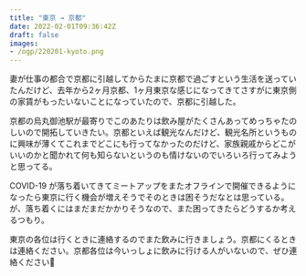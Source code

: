 ```yaml
---
title: "東京 → 京都"
date: 2022-02-01T09:36:42Z
draft: false
images:
- /ogp/220201-kyoto.png
---
```


妻が仕事の都合で京都に引越してからたまに京都で過ごすという生活を送っていたんだけど、去年から2ヶ月京都、1ヶ月東京な感じになってきてさすがに東京側の家賃がもったいないことになっていたので、京都に引越した。

京都の烏丸御池駅が最寄りでこのあたりは飲み屋がたくさんあってめっちゃたのしいので開拓していきたい。京都といえば観光なんだけど、観光名所というものに興味が薄くてこれまでどこにも行ってなかったのだけど、家族親戚からどこがいいのかと聞かれて何も知らないというのも情けないのでいろいろ行ってみようと思ってる。

COVID-19 が落ち着いてきてミートアップをまたオフラインで開催できるようになったら東京に行く機会が増えそうでそのときは困そうだなとは思っている。が、落ち着くにはまだまだかかりそうなので、また困ってきたらどうするか考えるつもり。

東京の各位は行くときに連絡するのでまた飲みに行きましょう。京都にくるときは連絡ください。京都各位は今いっしょに飲みに行ける人がいないので、ぜひ連絡ください🙏
